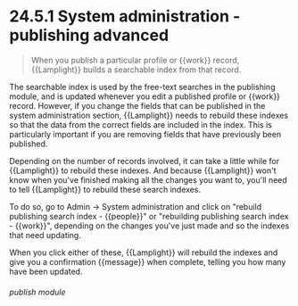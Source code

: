 # 24.5.1    System administration - publishing advanced

> When you publish a particular profile or {{work}} record, {{Lamplight}} builds a searchable index from that record. 

The searchable index is used by the free-text searches in the publishing module, and is updated whenever you edit a published profile or {{work}} record. However, if you change the fields that can be published in the system administration section, {{Lamplight}} needs to rebuild these indexes so that the data from the correct fields are included in the index. This is particularly important if you are removing fields that have previously been published.

Depending on the number of records involved, it can take a little while for {{Lamplight}} to rebuild these indexes. And because {{Lamplight}} won't know when you've finished making all the changes you want to, you'll need to tell {{Lamplight}} to rebuild these search indexes.

To do so, go to Admin -> System administration and click on "rebuild publishing search index - {{people}}" or "rebuilding publishing search index - {{work}}", depending on the changes you've just made and so the indexes that need updating.

When you click either of these, {{Lamplight}} will rebuild the indexes and give you a confirmation {{message}} when complete, telling you how many have been updated. 

###### publish module


